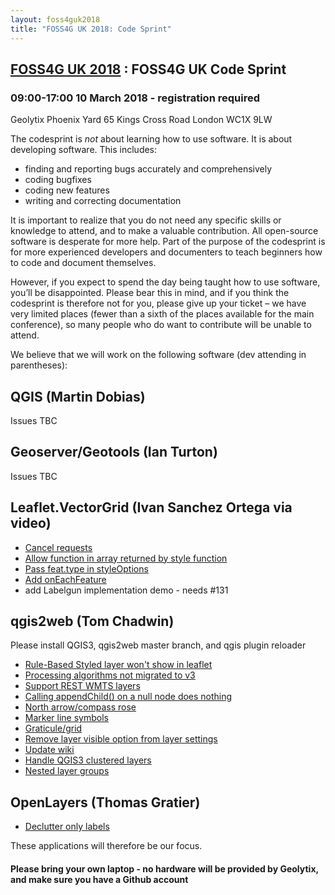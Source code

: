 ```yaml
---
layout: foss4guk2018
title: "FOSS4G UK 2018: Code Sprint"
---
```

## [FOSS4G UK 2018](/foss4guk2018/) : FOSS4G UK Code Sprint

### 09:00-17:00 10 March 2018 - registration required

Geolytix
Phoenix Yard
65 Kings Cross Road
London
WC1X 9LW

The codesprint is *not* about learning how to use software. It is about developing software. This includes:

- finding and reporting bugs accurately and comprehensively
- coding bugfixes
- coding new features
- writing and correcting documentation

It is important to realize that you do not need any specific skills or knowledge to attend, and to make a valuable contribution. All open-source software is desperate for more help. Part of the purpose of the codesprint is for more experienced developers and documenters to teach beginners how to code and document themselves.

However, if you expect to spend the day being taught how to use software, you’ll be disappointed. Please bear this in mind, and if you think the codesprint is therefore not for you, please give up your ticket – we have very limited places (fewer than a sixth of the places available for the main conference), so many people who do want to contribute will be unable to attend.

We believe that we will work on the following software (dev attending in parentheses):

## QGIS (Martin Dobias)

Issues TBC

## Geoserver/Geotools (Ian Turton)

Issues TBC

## Leaflet.VectorGrid (Ivan Sanchez Ortega via video)

- [Cancel requests](https://github.com/Leaflet/Leaflet.VectorGrid/issues/136)
- [Allow function in array returned by style function](https://github.com/Leaflet/Leaflet.VectorGrid/pull/129)
- [Pass feat.type in styleOptions](https://github.com/Leaflet/Leaflet.VectorGrid/pull/130)
- [Add onEachFeature](https://github.com/Leaflet/Leaflet.VectorGrid/pull/131)
- add Labelgun implementation demo - needs #131

## qgis2web (Tom Chadwin)

Please install QGIS3, qgis2web master branch, and qgis plugin reloader

- [Rule-Based Styled layer won't show in leaflet](https://github.com/tomchadwin/qgis2web/issues/620)
- [Processing algorithms not migrated to v3](https://github.com/tomchadwin/qgis2web/issues/609)
- [Support REST WMTS layers](https://github.com/tomchadwin/qgis2web/issues/610)
- [Calling appendChild() on a null node does nothing](https://github.com/tomchadwin/qgis2web/issues/602)
- [North arrow/compass rose](https://github.com/tomchadwin/qgis2web/issues/573)
- [Marker line symbols](https://github.com/tomchadwin/qgis2web/issues/572)
- [Graticule/grid](https://github.com/tomchadwin/qgis2web/issues/570)
- [Remove layer visible option from layer settings](https://github.com/tomchadwin/qgis2web/issues/569)
- [Update wiki](https://github.com/tomchadwin/qgis2web/issues/453)
- [Handle QGIS3 clustered layers](https://github.com/tomchadwin/qgis2web/issues/377)
- [Nested layer groups](https://github.com/tomchadwin/qgis2web/issues/175)

## OpenLayers (Thomas Gratier)

- [Declutter only labels](https://github.com/openlayers/openlayers/issues/7475)

These applications will therefore be our focus.

#### Please bring your own laptop - no hardware will be provided by Geolytix, and make sure you have a Github account

